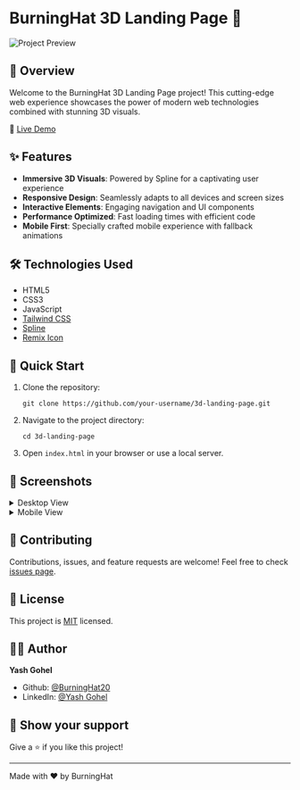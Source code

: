 # BurningHat 3D Landing Page 🚀

![Project Preview](https://i.ibb.co/2F2RB60/3d-web-design-HD.jpg)

## 🌟 Overview

Welcome to the BurningHat 3D Landing Page project! This cutting-edge web experience showcases the power of modern web technologies combined with stunning 3D visuals.

🔗 [Live Demo](https://3dweb.burninghat.tech/)

## ✨ Features

- **Immersive 3D Visuals**: Powered by Spline for a captivating user experience
- **Responsive Design**: Seamlessly adapts to all devices and screen sizes
- **Interactive Elements**: Engaging navigation and UI components
- **Performance Optimized**: Fast loading times with efficient code
- **Mobile First**: Specially crafted mobile experience with fallback animations

## 🛠️ Technologies Used

- HTML5
- CSS3
- JavaScript
- [Tailwind CSS](https://tailwindcss.com/)
- [Spline](https://spline.design/)
- [Remix Icon](https://remixicon.com/)

## 🚀 Quick Start

1. Clone the repository:
   ```
   git clone https://github.com/your-username/3d-landing-page.git
   ```
2. Navigate to the project directory:
   ```
   cd 3d-landing-page
   ```
3. Open `index.html` in your browser or use a local server.

## 📸 Screenshots

<details>
<summary>Desktop View</summary>
<img src="https://i.ibb.co/2F2RB60/3d-web-design-HD.jpg" alt="Desktop View">
</details>

<details>
<summary>Mobile View</summary>
<img src="https://i.ibb.co/YpTBXqg/3d-web-responsive.png" alt="Mobile View">
</details>

## 🤝 Contributing

Contributions, issues, and feature requests are welcome! Feel free to check [issues page](https://github.com/your-username/burninghat-3d-landing/issues).

## 📜 License

This project is [MIT](https://choosealicense.com/licenses/mit/) licensed.

## 👨‍💻 Author

**Yash Gohel**

- Github: [@BurningHat20](https://github.com/BurningHat20)
- LinkedIn: [@Yash Gohel](https://linkedin.com/in/yashgohel777/)

## 🌟 Show your support

Give a ⭐️ if you like this project!

---

Made with ❤️ by BurningHat
